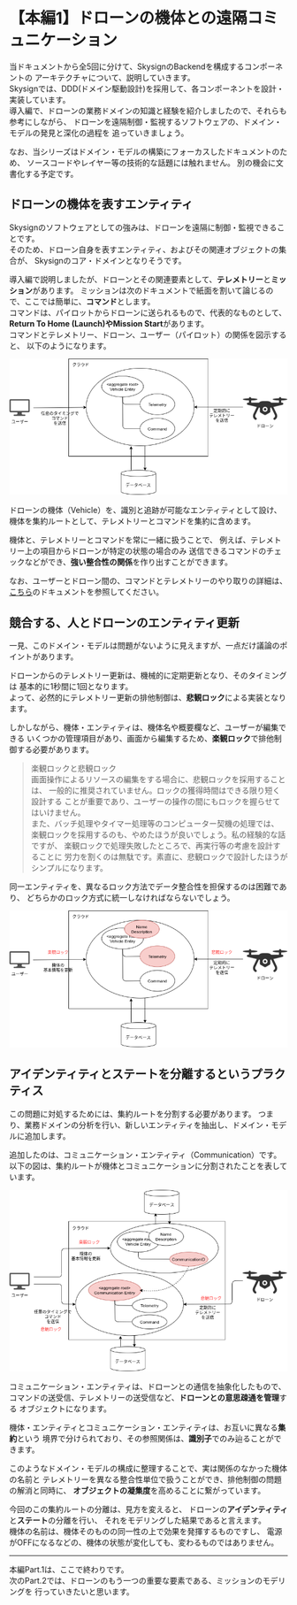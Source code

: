 # 【本編1】ドローンの機体との遠隔コミュニケーション

当ドキュメントから全5回に分けて、SkysignのBackendを構成するコンポーネントの
アーキテクチャについて、説明していきます。  
Skysignでは、DDD(ドメイン駆動設計)を採用して、各コンポーネントを設計・実装しています。  
導入編で、ドローンの業務ドメインの知識と経験を紹介しましたので、それらも参考にしながら、
ドローンを遠隔制御・監視するソフトウェアの、ドメイン・モデルの発見と深化の過程を
追っていきましょう。

なお、当シリーズはドメイン・モデルの構築にフォーカスしたドキュメントのため、
ソースコードやレイヤー等の技術的な話題には触れません。
別の機会に文書化する予定です。

## ドローンの機体を表すエンティティ
Skysignのソフトウェアとしての強みは、ドローンを遠隔に制御・監視できることです。  
そのため、ドローン自身を表すエンティティ、およびその関連オブジェクトの集合が、
Skysignのコア・ドメインとなりそうです。

導入編で説明しましたが、ドローンとその関連要素として、**テレメトリー**と**ミッション**があります。
ミッションは次のドキュメントで紙面を割いて論じるので、ここでは簡単に、**コマンド**とします。  
コマンドは、パイロットからドローンに送られるもので、代表的なものとして、
**Return To Home (Launch)**や**Mission Start**があります。  
コマンドとテレメトリー、ドローン、ユーザー（パイロット）の関係を図示すると、
以下のようになります。

![domain_models_command-and-telemetry](./images/domain_models_command-and-telemetry.png)

ドローンの機体（Vehicle）を、識別と追跡が可能なエンティティとして設け、
機体を集約ルートとして、テレメトリーとコマンドを集約に含めます。

機体と、テレメトリーとコマンドを常に一緒に扱うことで、
例えば、テレメトリー上の項目からドローンが特定の状態の場合のみ
送信できるコマンドのチェックなどができ、**強い整合性の関係**を作り出すことができます。

なお、ユーザーとドローン間の、コマンドとテレメトリーのやり取りの詳細は、
[こちら](../concepts.md)のドキュメントを参照してください。

## 競合する、人とドローンのエンティティ更新
一見、このドメイン・モデルは問題がないように見えますが、一点だけ議論のポイントがあります。

ドローンからのテレメトリー更新は、機械的に定期更新となり、そのタイミングは
基本的に1秒間に1回となります。  
よって、必然的にテレメトリー更新の排他制御は、**悲観ロック**による実装となります。

しかしながら、機体・エンティティは、機体名や概要欄など、ユーザーが編集できる
いくつかの管理項目があり、画面から編集するため、**楽観ロック**で排他制御する必要があります。

> 楽観ロックと悲観ロック  
> 画面操作によるリソースの編集をする場合に、悲観ロックを採用することは、
> 一般的に推奨されていません。ロックの獲得時間はできる限り短く設計する
> ことが重要であり、ユーザーの操作の間にもロックを握らせてはいけません。  
> また、バッチ処理やタイマー処理等のコンピューター契機の処理では、
> 楽観ロックを採用するのも、やめたほうが良いでしょう。私の経験的な話ですが、
> 楽観ロックで処理失敗したところで、再実行等の考慮を設計することに
> 労力を割くのは無駄です。素直に、悲観ロックで設計したほうがシンプルになります。

同一エンティティを、異なるロック方法でデータ整合性を担保するのは困難であり、
どちらかのロック方式に統一しなければならないでしょう。  

![domain_models_lock-conflict](./images/domain_models_lock-conflict.png)

## アイデンティティとステートを分離するというプラクティス
この問題に対処するためには、集約ルートを分割する必要があります。
つまり、業務ドメインの分析を行い、新しいエンティティを抽出し、ドメイン・モデルに追加します。

追加したのは、コミュニケーション・エンティティ（Communication）です。
以下の図は、集約ルートが機体とコミュニケーションに分割されたことを表しています。

![domain_models_devision-aggregate-root](./images/domain_models_devision-aggregate-root.png)

コミュニケーション・エンティティは、ドローンとの通信を抽象化したもので、
コマンドの送受信、テレメトリーの送受信など、**ドローンとの意思疎通を管理**する
オブジェクトになります。

機体・エンティティとコミュニケーション・エンティティは、お互いに異なる**集約**という
境界で分けられており、その参照関係は、**識別子**でのみ辿ることができます。

このようなドメイン・モデルの構成に整理することで、実は関係のなかった機体の名前と
テレメトリーを異なる整合性単位で扱うことができ、排他制御の問題の解消と同時に、
**オブジェクトの凝集度**を高めることに繋がっています。

今回のこの集約ルートの分離は、見方を変えると、
ドローンの**アイデンティティ**と**ステート**の分離を行い、
それをモデリングした結果であると言えます。  
機体の名前は、機体そのものの同一性の上で効果を発揮するものですし、
電源がOFFになるなどの、機体の状態が変化しても、変わるものではありません。

---

本編Part.1は、ここで終わりです。  
次のPart.2では、ドローンのもう一つの重要な要素である、ミッションのモデリングを
行っていきたいと思います。